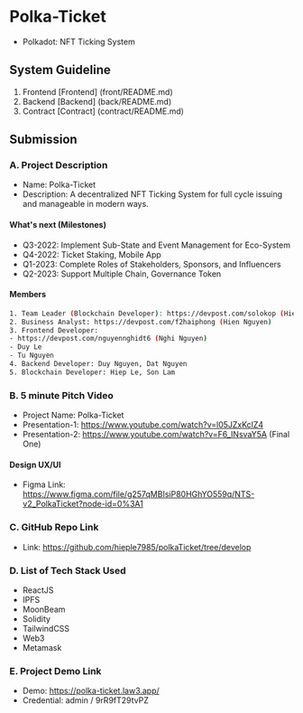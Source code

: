 # Polka-Ticket

- Polkadot: NFT Ticking System

## System Guideline

1. Frontend [Frontend] (front/README.md)
2. Backend [Backend] (back/README.md)
3. Contract [Contract] (contract/README.md)

## Submission

### A. Project Description

- Name: Polka-Ticket
- Description: A decentralized NFT Ticking System for full cycle issuing and manageable in modern ways.

#### What's next (Milestones)

- Q3-2022: Implement Sub-State and Event Management for Eco-System
- Q4-2022: Ticket Staking, Mobile App
- Q1-2023: Complete Roles of Stakeholders, Sponsors, and Influencers
- Q2-2023: Support Multiple Chain, Governance Token

#### Members

```sh
1. Team Leader (Blockchain Developer): https://devpost.com/solokop (Hiep Le)
2. Business Analyst: https://devpost.com/f2haiphong (Hien Nguyen)
3. Frontend Developer:
- https://devpost.com/nguyennghidt6 (Nghi Nguyen)
- Duy Le
- Tu Nguyen
4. Backend Developer: Duy Nguyen, Dat Nguyen
5. Blockchain Developer: Hiep Le, Son Lam
```

### B. 5 minute Pitch Video

- Project Name: Polka-Ticket
- Presentation-1: https://www.youtube.com/watch?v=l05JZxKclZ4
- Presentation-2: https://www.youtube.com/watch?v=F6_INsvaY5A (Final One)

#### Design UX/UI

- Figma Link: https://www.figma.com/file/g257qMBIsiP80HGhYO559q/NTS-v2_PolkaTicket?node-id=0%3A1

### C. GitHub Repo Link

- Link: https://github.com/hieple7985/polkaTicket/tree/develop

### D. List of Tech Stack Used

- ReactJS
- IPFS
- MoonBeam
- Solidity
- TailwindCSS
- Web3
- Metamask

### E. Project Demo Link

- Demo: https://polka-ticket.law3.app/
- Credential: admin / 9rR9fT29tvPZ
